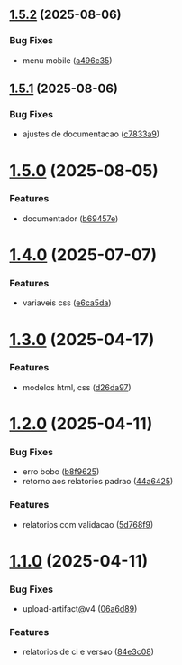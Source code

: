 ## [1.5.2](https://github.com/Dotter-Brasil/modelo-ci-cd-versionamento/compare/v1.5.1...v1.5.2) (2025-08-06)


### Bug Fixes

* menu mobile ([a496c35](https://github.com/Dotter-Brasil/modelo-ci-cd-versionamento/commit/a496c35830823a37a9c46fb5294a7962b554620c))

## [1.5.1](https://github.com/Dotter-Brasil/modelo-ci-cd-versionamento/compare/v1.5.0...v1.5.1) (2025-08-06)


### Bug Fixes

* ajustes de documentacao ([c7833a9](https://github.com/Dotter-Brasil/modelo-ci-cd-versionamento/commit/c7833a92c2e2eae53d8d42c6d8a9d57980a5af48))

# [1.5.0](https://github.com/Dotter-Brasil/modelo-ci-cd-versionamento/compare/v1.4.0...v1.5.0) (2025-08-05)


### Features

* documentador ([b69457e](https://github.com/Dotter-Brasil/modelo-ci-cd-versionamento/commit/b69457e4e020a1279527948759113e421676086a))

# [1.4.0](https://github.com/Dotter-Brasil/modelo-ci-cd-versionamento/compare/v1.3.0...v1.4.0) (2025-07-07)


### Features

* variaveis css ([e6ca5da](https://github.com/Dotter-Brasil/modelo-ci-cd-versionamento/commit/e6ca5da0c8e980554507999c3d3efd4c436635c9))

# [1.3.0](https://github.com/Dotter-Brasil/modelo-ci-cd-versionamento/compare/v1.2.0...v1.3.0) (2025-04-17)


### Features

* modelos html, css ([d26da97](https://github.com/Dotter-Brasil/modelo-ci-cd-versionamento/commit/d26da976277be4283b010c9b9cffc7626f558adb))

# [1.2.0](https://github.com/Dotter-Brasil/demo-repository/compare/v1.1.0...v1.2.0) (2025-04-11)


### Bug Fixes

* erro bobo ([b8f9625](https://github.com/Dotter-Brasil/demo-repository/commit/b8f9625a1d3e13749016c3aca05662e108bfa413))
* retorno  aos relatorios padrao ([44a6425](https://github.com/Dotter-Brasil/demo-repository/commit/44a6425446a20d1e1cb8a02553d089d34da52482))


### Features

* relatorios com validacao ([5d768f9](https://github.com/Dotter-Brasil/demo-repository/commit/5d768f91a5afc30f316a49e802ae4248b7bc0228))

# [1.1.0](https://github.com/Dotter-Brasil/demo-repository/compare/v1.0.0...v1.1.0) (2025-04-11)


### Bug Fixes

* upload-artifact@v4 ([06a6d89](https://github.com/Dotter-Brasil/demo-repository/commit/06a6d895f06e0c3288008b56bbe6e65635fdfad4))


### Features

* relatorios de ci e versao ([84e3c08](https://github.com/Dotter-Brasil/demo-repository/commit/84e3c08cda080e90af99ac6ac9bcd993b5604711))
